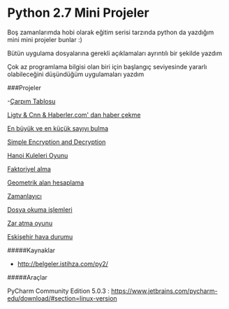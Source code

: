 # Python 2.7 Mini Projeler

Boş zamanlarımda hobi olarak eğitim serisi tarzında python da yazdığım mini mini projeler bunlar :)

Bütün uygulama dosyalarına gerekli açıklamaları ayrıntılı bir şekilde yazdım

Çok az programlama bilgisi olan biri için başlangıç seviyesinde yararlı olabileceğini düşündüğüm uygulamaları yazdım

###Projeler
    
 -[Çarpım Tablosu](https://github.com/ozcaan11/python_mini_projeler/blob/master/%5BProje%20-%201%5D%20%C3%87arp%C4%B1m%20Tablosu/1.py)

[Ligtv & Cnn & Haberler.com' dan haber çekme](https://github.com/ozcaan11/python_mini_projeler/tree/master/%5BProje%20-%202%5D%20Ligtv'den%20Haber%20%C3%87ekme)

[En büyük ve en küçük sayıyı bulma](https://github.com/ozcaan11/python_mini_projeler/blob/master/%5BProje%20-%203%5D%20En%20B%C3%BCy%C3%BCk%20ve%20En%20K%C3%BC%C3%A7%C3%BCk%20Say%C4%B1y%C4%B1%20Bulma/1.py)

[Simple Encryption and Decryption](https://github.com/ozcaan11/python_mini_projeler/blob/master/%5BProje%20-%204%5D%20Simple%20Encryption%20and%20Decryption/simple_encr_decr.py)

[Hanoi Kuleleri Oyunu](https://github.com/ozcaan11/python_mini_projeler/blob/master/%5BProje%20-%205%5D%20Hanoi%20Kuleleri%20Oyunu/hanoi.py)

[Faktoriyel alma](https://github.com/ozcaan11/python_mini_projeler/blob/master/%5BProje%20-%206%5D%20Faktoriyel%20Alma/fact.py)

[Geometrik alan hesaplama](https://github.com/ozcaan11/python_mini_projeler/blob/master/%5BProje%20-%207%5D%20Geometrik%20%C5%9Eekillerin%20Alanlar%C4%B1n%C4%B1%20Hesaplama/1.py)

[Zamanlayıcı](https://github.com/ozcaan11/python_mini_projeler/blob/master/%5BProje%20-%208%5D%20Zamanlayıcı/zamanlayici.py)

[Dosya okuma işlemleri](https://github.com/ozcaan11/python_mini_projeler/blob/master/%5BProje%20-%209%5D%20Dosya%20Okuma/dosya_okuma.py)

[Zar atma oyunu](https://github.com/ozcaan11/python_mini_projeler/blob/master/%5BProje%20-%2010%5D%20Zar%20Oyunu/zar.py)

[Eskişehir hava durumu](https://github.com/ozcaan11/python_mini_projeler/blob/master/%5BProje%20-%2011%5D%20Eski%C5%9Fehir%20Hava%20Durumu/hava.py)


#####Kaynaklar

- http://belgeler.istihza.com/py2/

#####Araçlar

PyCharm Community Edition 5.0.3 : https://www.jetbrains.com/pycharm-edu/download/#section=linux-version
